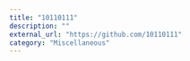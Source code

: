 ```yaml
---
title: "10110111"
description: ""
external_url: "https://github.com/10110111"
category: "Miscellaneous"
---
```

